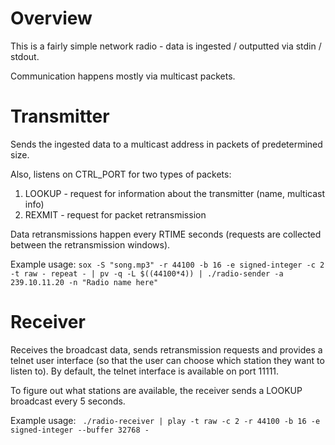 # Overview
This is a fairly simple network radio - data is ingested / outputted via stdin / stdout.

Communication happens mostly via multicast packets. 

# Transmitter
Sends the ingested data to a multicast address in packets of predetermined size.

Also, listens on CTRL_PORT for two types of packets:
 1. LOOKUP - request for information about the transmitter (name, multicast info)
 2. REXMIT - request for packet retransmission

Data retransmissions happen every RTIME seconds (requests are collected between the retransmission windows).

Example usage: ``sox -S "song.mp3" -r 44100 -b 16 -e signed-integer -c 2 -t raw - repeat - | pv -q -L $((44100*4)) | ./radio-sender -a 239.10.11.20 -n "Radio name here"``

# Receiver
Receives the broadcast data, sends retransmission requests and provides a telnet user interface 
(so that the user can choose which station they want to listen to). By default, the telnet interface is available on port 11111.

To figure out what stations are available, the receiver sends a LOOKUP broadcast every 5 seconds. 

Example usage: `` ./radio-receiver | play -t raw -c 2 -r 44100 -b 16 -e signed-integer --buffer 32768 -``

